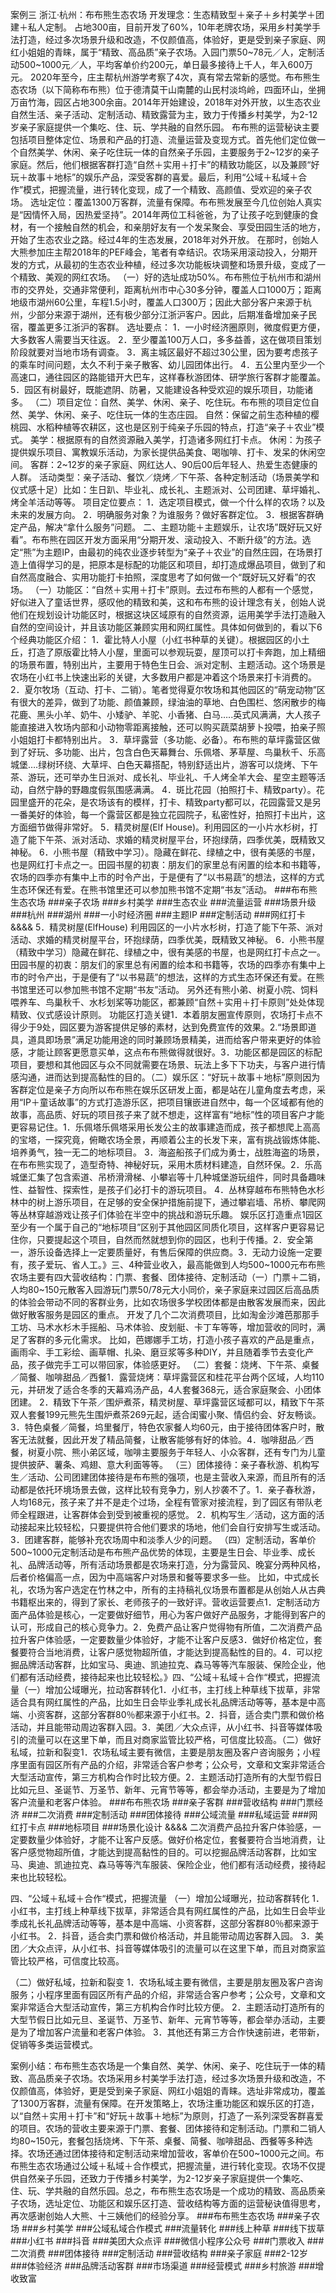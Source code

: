 案例三 浙江·杭州：布布熊生态农场
开发理念：生态精致型＋亲子＋乡村美学＋团建＋私人定制。
占地300亩，目前开发了60%，10年老牌农场，采用乡村美学手法打造，经过多次场景升级和改造，不仅颜值高，体验好，更是受到亲子家庭、网红小姐姐的青睐，属于“精致、高品质”亲子农场。入园门票50~78元／人，定制活动500~1000元／人，平均客单价约200元，单日最多接待上千人，年入600万元。
2020年至今，庄主帮杭州游学考察了4次，真有常去常新的感觉。布布熊生态农场（以下简称布布熊）位于德清莫干山南麓的山民村淡坞岭，四面环山，坐拥万亩竹海，园区占地300余亩。2014年开始建设，2018年对外开放，以生态农业自然生活、亲子活动、定制活动、精致露营为主，致力于传播乡村美学，为2-12岁亲子家庭提供一个集吃、住、玩、学共融的自然乐园。
布布熊的运营秘诀主要包括项目整体定位、场景和产品的打造、流量运营及变现方式。首先他们定位做一个自然美学、休闲、亲子吃住玩一体的自然亲子乐园，主要服务于2~12岁的亲子家庭。然后，他们根据客群打造“自然＋实用＋打卡”的精致功能区，以及兼顾“好玩＋故事＋地标”的娱乐产品，深受客群的喜爱。最后，利用“公域＋私域＋合作”模式，把握流量，进行转化变现，成了一个精致、高颜值、受欢迎的亲子农场。
选址定位：覆盖1300万客群，流量有保障。布布熊发展至今几位创始人真实是“因情怀入局，因热爱坚持”。2014年两位工科爸爸，为了让孩子吃到健康的食材，有一个接触自然的机会，和亲朋好友有一个发呆聚会、享受田园生活的地方，开始了生态农业之路。经过4年的生态发展，2018年对外开放。
在那时，创始人大熊参加庄主帮2018年的PEF峰会，笔者有幸结识。农场采用滚动投入，分期开发的方式，从最初的生态农业种植，经过多次功能板块调整和场景升级，变成了一个精致、美观的网红农场。
（一）好的选址成功50%。布布熊位于杭州市和湖州市的交界处，交通非常便利，距离杭州市中心30多分钟，覆盖人口1000万；距离地级市湖州60公里，车程1.5小时，覆盖人口300万；因此大部分客户来源于杭州，少部分来源于湖州，还有极少部分江浙沪客户。因此，后期准备增加亲子民宿，覆盖更多江浙沪的客群。
选址要点：
1．一小时经济圈原则，微度假更方便，大多数客人需要当天往返。
2．至少覆盖100万人口，多多益善，这在做项目策划阶段就要对当地市场有调查。
3．离主城区最好不超过30公里，因为要考虑孩子的乘车时间问题，太久不利于亲子散客、幼儿园团体出行。
4．五公里内至少一个高速口，通往园区的路能错开大巴车，这样春秋游团体、研学旅行客群才能覆盖。
5．园区有树最好，既能遮阴、防暑，又能建设各种受欢迎的娱乐项目，功能诸多。
（二）项目定位：自然、美学、休闲、亲子、吃住玩。布布熊的项目定位自然、美学、休闲、亲子、吃住玩一体的生态庄园。
自然：保留之前生态种植的樱桃园、水稻种植等农耕区，这也是区别于纯亲子乐园的特点，打造“亲子＋农业”模式。
美学：根据原有的自然资源融入美学，打造诸多网红打卡点。
休闲：为孩子提供娱乐项目、寓教娱乐活动，为家长提供品美食、喝咖啡、打卡、发呆的休闲空间。
客群：2~12岁的亲子家庭、网红达人、90后00后年轻人、热爱生态健康的人群。
活动类型：亲子活动、餐饮／烧烤／下午茶、各种定制活动（场景美学和仪式感十足）比如：生日趴、毕业礼、成长礼、主题派对、公司团建、草坪婚礼、烤全羊活动等等。
项目定位要点：
1．选定项目模式，做一个什么样的农场？以及未来的发展方向。
2．明确服务对象？为谁服务？做好客群定位。
3．根据客群确定产品，解决“拿什么服务”问题。
二、主题功能＋主题娱乐，让农场”既好玩又好看”。布布熊在园区开发方面采用“分期开发、滚动投入、不断升级”的方法。选定“熊”为主题IP，由最初的纯农业逐步转型为“亲子＋农业”的自然庄园，在场景打造上值得学习的是，把原本是标配的功能区和项目，却打造成爆品项目，做到了和自然高度融合、实用功能打卡拍照，深度思考了如何做一个“既好玩又好看”的农场。
（一）功能区：“自然＋实用＋打卡”原则。去过布布熊的人都有一个感觉，好似进入了童话世界，感叹他的精致和美，这和布布熊的设计理念有关，创始人说他们在规划设计功能区时，根据这块区域原有的自然资源，运用美学手法打造融入自然的空间设计，并且该功能区兼顾实用和网红属性。具体如何做到的，看以下6个经典功能区介绍：
1．霍比特人小屋（小红书种草的关键）。根据园区的小土丘，打造了原版霍比特人小屋，里面可以参观玩耍，屋顶可以打卡奔跑，加上精细的场景布置，特别出片，主要用于特色生日会、派对定制、主题活动。这个场景是农场在小红书上快速出彩的关键，大多数用户都是冲着这个场景来打卡消费的。
2．夏尔牧场（互动、打卡、二销）。笔者觉得夏尔牧场和其他园区的“萌宠动物”区有很大的差异，做到了功能、颜值兼顾，绿油油的草地、白色围栏、悠闲散步的梅花鹿、黑头小羊、奶牛、小矮驴、羊驼、小香猪、白马…..英式风满满，大人孩子能直接进入牧场内部和小动物零距离接触，还可以购买蔬菜胡萝卜投喂，拍亲子照小姐姐打卡都特别出片。
3．草坪露营（多功能、必备）。布布熊的草坪露营区做到了好玩、多功能、出片，包含白色天幕舞台、乐佩塔、茅草屋、鸟巢秋千、乐高城堡….绿树环绕、大草坪、白色天幕搭配，特别舒适出片，游客可以烧烤、下午茶、游玩，还可举办生日派对、成长礼、毕业礼、千人烤全羊大会、星空主题等活动，自然宁静的野趣度假氛围感满满。
4．斑比花园（拍照打卡、精致party）。花园里盛开的花朵，是农场该有的模样，打卡、精致party都可以，花园露营又是另一番美好的体验，每一个露营区都是独立花园院子，私密性好，拍照打卡出片，这方面细节做得非常好。
5．精灵树屋(Elf House)。利用园区的一小片水杉树，打造了能下午茶、派对活动、求婚的精灵树屋平台，环抱绿荫，四季优美，既精致又神秘。
6．小熊书屋（精致中学习）。隐藏在鲜花、绿植之中，很有美感的书屋，也是网红打卡点之一。田园书屋的初衷：朋友们的家里总有闲置的绘本和书籍等，农场的四季亦有集中上市的时令产出，于是便有了“以书易蔬”的想法，这样的方式生态环保还有爱。在熊书馆里还可以参加熊书馆不定期“书友”活动。
###布布熊生态农场 ###亲子农场 ###乡村美学 ###生态农业 ###流量运营 ###场景升级 ###杭州 ###湖州 ###一小时经济圈 ###主题IP ###定制活动 ###网红打卡
&&&&
5．精灵树屋(ElfHouse) 利用园区的一小片水杉树，打造了能下午茶、派对活动、求婚的精灵树屋平台，环抱绿荫，四季优美，既精致又神秘。
6．小熊书屋（精致中学习）隐藏在鲜花、绿植之中，很有美感的书屋，也是网红打卡点之一。田园书屋的初衷：朋友们的家里总有闲置的绘本和书籍等，农场的四季亦有集中上市的时令产出，于是便有了“以书易蔬”的想法，这样的方式生态环保还有爱。在熊书馆里还可以参加熊书馆不定期“书友”活动。
另外还有熊小弟、树夏小院、饲料喂养车、鸟巢秋千、水杉划桨等功能区，都兼顾“自然＋实用＋打卡原则”处处体现精致、仪式感设计原则。
功能区打造关键1．本着朋友圈宣传原则，农场打卡点不得少于9处，园区要为游客提供足够的素材，达到免费宣传的效果。2.“场景即道具，道具即场景”满足功能用途的同时兼顾场景精美，进而给客户带来更好的体验感，才能让顾客更愿意买单，这点布布熊做得就很好。3．功能区都是园区的标配项目，要想和其他园区与众不同就需要在场景、玩法上多下下功夫，与客户进行情感沟通，进而达到提高黏性的目的。（二）娱乐区：“好玩＋故事＋地标”原则因为客群定位是亲子方向所以布布熊在娱乐区研发上面，都是站在儿童角度去考虑，采用“IP＋童话故事”的方式打造游乐区，把项目镶嵌进自然中，每一个区域都有他的故事，高品质、好玩的项目孩子来了就不想走，这样富有“地标”性的项目客户才能更容易记住。1．乐佩塔乐佩塔采用长发公主的故事建造而成，孩子都想爬上高高的宝塔，一探究竟，俯瞰农场全景，再顺着公主的长发下来，富有挑战锻炼体能、培养勇气，独一无二的地标项目。
3．海盗船孩子们成为勇士，战胜海盗的场景，在布布熊实现了，造型奇特、神秘好玩，采用木质材料建造，自然环保。2．乐高城堡汇集了包含索道、吊桥滑滑梯、小攀岩等十几种城堡游玩组件，同时具备趣味性、益智性、探索性，是孩子们必打卡的游玩项目。
4．丛林穿越布布熊特色水杉林中的树上游乐项目，在足够的安全保护措施前提下，通过攀岩墙、吊桥、攀爬网等丛林穿越游戏让孩子们体验在半空中的挑战和游玩乐趣。
娱乐区打造重点1园区至少有一个属于自己的“地标项目”区别于其他园区同质化项目，这样客户更容易记住你，只要提起这个项目，自然而然就想到你的园区，也利于传播。2．安全第一，游乐设备选择上一定要质量好，有售后保障的供应商。3．无动力设施一定要有，孩子爱玩、省人工。》三、4种营业收入，最高能做到人均500~1000元布布熊农场主要有四大营收结构：门票、套餐、团体接待、定制活动（一）门票＋二销，人均80~150元散客入园游玩门票50/78元大小同价，亲子家庭来过园区后高品质的体验会带动不同的客群业务，比如农场很多学校团体都是由散客发展而来，因此做好散客服务是园区的重点。
开发了几个二次消费项目，比如淘金沙滩芭那那手工坊、马术水杉木手摇船、马术体验、皮划艇、卡丁车等等，增加营收的同时，满足了客群的多元化需求。
比如，芭娜娜手工坊，打造小孩子喜欢的产品是重点，画雨伞、手工彩绘、画草帽、扎染、磨豆浆等多种DIY，并且随着季节去变化产品，孩子做完手工可以带回家，体验感更好。
（二）套餐：烧烤、下午茶、桌餐／简餐、咖啡甜品／西餐1．露营烧烤：草坪露营区和桂花平台两个区域，人均110元，并研发了适合冬季的天幕鸡汤产品，4人套餐368元，适合家庭聚会、小团体团建。
2．精致下午茶／围炉煮茶，精灵树屋、草坪露营区域都可以，精致下午茶双人套餐199元熊先生围炉煮茶269元起，适合闺蜜小聚、情侣约会、好友畅谈。3．特色桌餐／简餐，坞里餐厅，特色农家餐人均60元，由于接待团体客户时，散客无法就餐，因此开发了精品简餐，让散客能够有好的体验。4．咖啡甜品／西餐，树夏小院、熊小弟区域，咖啡主要服务于年轻人、小众客群，还有专门为儿童提供披萨、薯条、鸡翅、意大利面等等。
（三）团体接待：亲子春秋游、机构写生／活动、公司团建团体接待是布布熊的强项，也是主营收入来源，而且所有的活动都是依托环境场景去做，这样比较有竞争力，别人抄袭不了。1．亲子春秋游，人均168元，孩子来了并不是走个过场，全程有管家对接流程，到了园区有带队老师全程跟进，让客群体会到受到被重视的感觉。
2．机构写生／活动，这方面的活动接起来比较轻松，只要提供符合他们要求的场地，他们会自行安排写生或活动。3．团建客群，能够补充农场周中和淡季人少的问题。
（四）定制活动，客单价500~1000元定制活动是布布熊产品优势的体现，主要是生日会、毕业季、成长礼、品牌活动等，所有活动场景都是农场来打造，分为露营风、晚宴分两种风格，后者价格偏高一点，因为中高端客户对场景和餐等要求多一些。
比如，中式成长礼，农场为客户选定在竹林之中，所有的主持稿礼仪场景布置都是从创始人从古典书籍枢出来的，得到了家长、老师孩子的一致好评。营收运营要点1．定制活动方面产品体验是核心，一定要做好细节，用心为客户做好产品服务，才能得到客户的认可，形成自己的核心竞争力。2．免费产品让客户觉得物有所值，二次消费产品拉升客户体验感，一定要数量少体验好，才能不让客户反感3．做好价格定位，套餐要符合当地消费，让客户感觉物超所值，才能达到提高黏性的目的。4．可以挖掘品牌活动客群，比如宝马、奥迪、凯迪拉克、森马等等汽车服装、保险企业，他们都有活动经费，接待起来也比较轻松。》四、“公域＋私域＋合作“模式，把握流量（一）增加公域曝光，拉动客群转化1．小红书，主打线上种草线下拔草，非常适合具有网红属性的产品，比如生日会毕业季礼成长礼品牌活动等等，基本是中高端、小资客群，这部分客群80％都来源于小红书。2．抖音，适合卖门票和做价格活动，并且能带动周边客群入园。3．美团／大众点评，从小红书、抖音等媒体吸引的流量可以在这里下单，而且对商家监管比较严格，可信度比较高。（二）做好私域，拉新和裂变1．农场私域主要有微信，主要是朋友圈及客户咨询服务；小程序里面有园区所有产品的介绍，非常适合客户参考；公众号，文章和文案非常适合大型活动宣传，第三方机构合作时比较方便。2．主题活动打造所有的大型节假日比如元旦、圣诞节、万圣节、新年、元宵节等等，都会举办活动，主要是为了增加客户流量和老客户体验。
###布布熊农场 ###亲子客群 ###营收结构 ###门票经济 ###二次消费 ###定制活动 ###团体接待 ###公域流量 ###私域运营 ###网红打卡点 ###地标项目 ###场景化设计
&&&&
二次消费产品拉升客户体验感，一定要数量少体验好，才能不让客户反感。做好价格定位，套餐要符合当地消费，让客户感觉物超所值，才能达到提高黏性的目的。可以挖掘品牌活动客群，比如宝马、奥迪、凯迪拉克、森马等等汽车服装、保险企业，他们都有活动经费，接待起来也比较轻松。

四、“公域＋私域＋合作“模式，把握流量
（一）增加公域曝光，拉动客群转化
1．小红书，主打线上种草线下拔草，非常适合具有网红属性的产品，比如生日会毕业季成礼长礼品牌活动等等，基本是中高端、小资客群，这部分客群80％都来源于小红书。
2．抖音，适合卖门票和做价格活动，并且能带动周边客群入园。
3．美团／大众点评，从小红书、抖音等媒体吸引的流量可以在这里下单，而且对商家监管比较严格，可信度比较高。

（二）做好私域，拉新和裂变
1．农场私域主要有微信，主要是朋友圈及客户咨询服务；小程序里面有园区所有产品的介绍，非常适合客户参考；公众号，文章和文案非常适合大型活动宣传，第三方机构合作时比较方便。
2．主题活动打造所有的大型节假日比如元旦、圣诞节、万圣节、新年、元宵节等等，都会举办活动，主要是为了增加客户流量和老客户体验。
3．其他还有第三方合作快速前进，老带新，促销等多类运营模式。

案例小结：布布熊生态农场是一个集自然、美学、休闲、亲子、吃住玩于一体的精致、高品质亲子农场。农场采用乡村美学手法打造，经过多次场景升级和改造，不仅颜值高，体验好，更是受到亲子家庭、网红小姐姐的青睐。选址非常成功，覆盖了1300万客群，流量有保障。在开发策略上，农场注重功能区和娱乐区的打造，以“自然＋实用＋打卡”和“好玩＋故事＋地标”为原则，打造了一系列深受客群喜爱的项目。农场的营收主要来源于门票、套餐、团体接待和定制活动。门票和二销人均80~150元，套餐包括烧烤、下午茶、桌餐、简餐、咖啡甜品、西餐等多种选择。农场还通过团体接待和定制活动来增加营收，客单价在500~1000元之间。布布熊生态农场通过公域＋私域＋合作模式，把握流量，进行转化变现。农场不仅提供自然亲子乐园，还致力于传播乡村美学，为2-12岁亲子家庭提供一个集吃、住、玩、学共融的自然乐园。总之，布布熊生态农场是一个成功的精致、高品质亲子农场，选址定位、功能区和娱乐区打造、营收结构等方面的运营秘诀值得思考，再次感谢创始人大熊、十三姨他们的经验分享。
###布布熊生态农场 ###亲子农场 ###乡村美学 ###公域私域合作模式 ###流量转化 ###线上种草 ###线下拔草 ###小红书 ###抖音 ###美团大众点评 ###微信小程序公众号 ###门票收入 ###二次消费 ###团体接待 ###定制活动 ###营收结构 ###亲子家庭 ###2-12岁 ###体验经济 ###品牌活动客群 ###市场渠道 ###经营模式 ###乡村旅游 ###增收致富